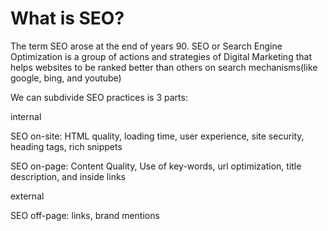 
# What is SEO?

The term SEO arose at the end of years 90.
SEO or Search Engine Optimization is a group of actions and strategies of Digital Marketing that helps websites to be ranked better than others on search mechanisms(like google, bing, and youtube)

We can subdivide SEO practices is 3 parts:

internal

SEO on-site: HTML quality, loading time, user experience, site security, heading tags, rich snippets 

SEO on-page: Content Quality, Use of key-words, url optimization, title description, and inside links 

external

SEO off-page: links, brand mentions
